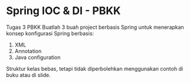 # Spring IOC & DI - PBKK
Tugas 3 PBKK
Buatlah 3 buah project berbasis Spring untuk menerapkan konsep konfigurasi Spring berbasis:
1. XML
2. Annotation
3. Java configuration

Struktur kelas bebas, tetapi tidak diperbolehkan menggunakan contoh di buku atau di slide.
